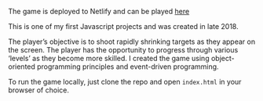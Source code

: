 The game is deployed to Netlify and can be played [here](https://target-game.netlify.com)

This is one of my first Javascript projects and was created in late 2018.

The player’s objective is to shoot rapidly shrinking targets as they appear on the screen. The player has the opportunity to progress through various ‘levels’ as they become more skilled. I created the game using object-oriented programming principles and event-driven programming.

To run the game locally, just clone the repo and open `index.html` in your browser of choice.
